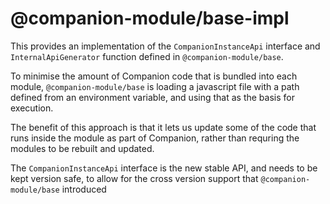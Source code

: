 # @companion-module/base-impl

This provides an implementation of the `CompanionInstanceApi` interface and `InternalApiGenerator` function defined in `@companion-module/base`.

To minimise the amount of Companion code that is bundled into each module, `@companion-module/base` is loading a javascript file with a path defined from an environment variable, and using that as the basis for execution.

The benefit of this approach is that it lets us update some of the code that runs inside the module as part of Companion, rather than requring the modules to be rebuilt and updated.

The `CompanionInstanceApi` interface is the new stable API, and needs to be kept version safe, to allow for the cross version support that `@companion-module/base` introduced
